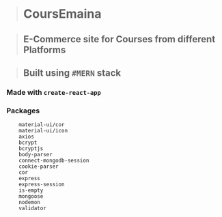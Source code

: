 > # CoursEmaina

> ## E-Commerce site for Courses from different Platforms

> ## Built using ``` #MERN ``` stack
### Made with ``` create-react-app ```
### Packages

```
    material-ui/cor
    material-ui/icon
    axios
    bcrypt
    bcryptjs
    body-parser
    connect-mongodb-session
    cookie-parser
    cor
    express
    express-session
    is-empty
    mongoose
    nodemon
    validator
```

